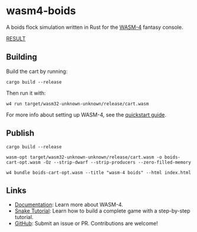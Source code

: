 # wasm4-boids

A boids flock simulation written in Rust for the [WASM-4](https://wasm4.org) fantasy console.

[RESULT](https://lukki15.github.io/wasm4-boids/)

## Building

Build the cart by running:

```shell
cargo build --release
```

Then run it with:

```shell
w4 run target/wasm32-unknown-unknown/release/cart.wasm
```

For more info about setting up WASM-4, see the [quickstart guide](https://wasm4.org/docs/getting-started/setup?code-lang=rust#quickstart).

## Publish

```shell
cargo build --release

wasm-opt target/wasm32-unknown-unknown/release/cart.wasm -o boids-cart-opt.wasm -Oz --strip-dwarf --strip-producers --zero-filled-memory

w4 bundle boids-cart-opt.wasm --title "wasm-4 boids" --html index.html
```

## Links

- [Documentation](https://wasm4.org/docs): Learn more about WASM-4.
- [Snake Tutorial](https://wasm4.org/docs/tutorials/snake/goal): Learn how to build a complete game
  with a step-by-step tutorial.
- [GitHub](https://github.com/aduros/wasm4): Submit an issue or PR. Contributions are welcome!

